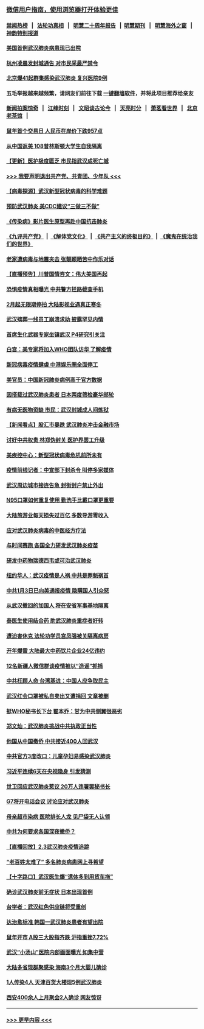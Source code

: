 ### [微信用户指南，使用浏览器打开体验更佳](https://github.com/gfw-breaker/banned-news1/blob/master/indexes/wechat-guide.md?t=0)
#### [禁闻热榜](热点新闻.md?t=0)  &nbsp;&nbsp;|&nbsp;&nbsp; [法轮功真相](https://github.com/gfw-breaker/truth/blob/master/README.md?t=0) &nbsp;&nbsp;|&nbsp;&nbsp; [明慧二十周年报告](https://github.com/gfw-breaker/mh-reports/blob/master/README.md?t=0) &nbsp;&nbsp;|&nbsp;&nbsp;[明慧期刊](https://github.com/gfw-breaker/mh-qikan) &nbsp;&nbsp;|&nbsp;&nbsp; [明慧海外之窗](https://github.com/gfw-breaker/mh-news/blob/master/README.md?t=0) &nbsp;&nbsp;|&nbsp;&nbsp; [神韵特别报道](https://github.com/gfw-breaker/mh-news/blob/master/shenyun.md?t=0)
#### [美国首例武汉肺炎病患现已出院](../pages/nsc413/n11842740.md?t=02041211) 
#### [杭州凌晨发封城通告 对市民采最严禁令](../pages/nsc413/n11842758.md?t=02041211) 
#### [北京爆41起群集感染武汉肺炎 复兴医院9例](../pages/nsc413/n11841955.md?t=02041211) 
#### 五毛举报越来越频繁，请网友们前往下载 [一键翻墙软件](https://github.com/gfw-breaker/ssr-accounts)，并将此项目推荐给亲友
#### [新闻拍案惊奇](https://github.com/gfw-breaker/banned-news1/blob/master/pages/link4.md) &nbsp;&nbsp;|&nbsp;&nbsp; [江峰时刻](https://github.com/gfw-breaker/banned-news1/blob/master/pages/link4.md) &nbsp;&nbsp;|&nbsp;&nbsp; [文昭谈古论今](https://github.com/gfw-breaker/banned-news1/blob/master/pages/link4.md) &nbsp;&nbsp;|&nbsp;&nbsp; [天亮时分](https://github.com/gfw-breaker/banned-news1/blob/master/pages/link4.md) &nbsp;&nbsp;|&nbsp;&nbsp; [萧茗看世界](https://github.com/gfw-breaker/banned-news1/blob/master/pages/link4.md) &nbsp;&nbsp;|&nbsp;&nbsp; [北京老茶馆](https://github.com/gfw-breaker/banned-news1/blob/master/pages/link4.md) &nbsp;&nbsp;|&nbsp;&nbsp; 
#### [鼠年首个交易日 人民币在岸价下跌957点](../pages/nsc413/n11842681.md?t=02041211) 
#### [从中国返美 108普林斯顿大学生自我隔离](../pages/nsc413/n11842714.md?t=02041211) 
#### [【更新】医护极度匮乏 市民指武汉成死亡城](../pages/nsc413/n11801312.md?t=02041211) 
#### [>>> 我要声明退出共产党、共青团、少年队 <<<](https://github.com/begood0513/goodnews/blob/master/quit/letter.md) 
#### [【病毒探源】武汉新型冠状病毒的科学难题](../pages/nsc413/n11842176.md?t=02041211) 
#### [预防武汉肺炎 美CDC建议“三做三不做”](../pages/nsc413/n11842700.md?t=02041211) 
#### [《传染病》影片医生原型再赴中国抗击肺炎](../pages/nsc413/n11842626.md?t=02041211) 
#### [《九评共产党》](https://github.com/begood0513/9ping.md/blob/master/README.md) &nbsp;|&nbsp; [《解体党文化》](../../../../jtdwh.md/blob/master/README.md)  &nbsp;|&nbsp; [《共产主义的终极目的》](../../../../gczydzjmd.md/blob/master/README.md) &nbsp;|&nbsp; [《魔鬼在统治我们的世界》](../../../../mgztzwmdsj.md/blob/master/README.md) 
#### [老家遭病毒与地震夹击 张靓颖晒苦中作乐对话](../pages/nsc413/n11842054.md?t=02041211) 
#### [【直播预告】川普国情咨文：伟大美国再起](../pages/nsc413/n11842079.md?t=02041211) 
#### [恐惧疫情真相曝光 中共警方拦路截查手机](../pages/nsc413/n11842396.md?t=02041211) 
#### [2月起无限期停拍 大陆影视业遇真正寒冬](../pages/nsc413/n11842344.md?t=02041211) 
#### [武汉殡葬一线员工崩溃求助 披露罕见内情](../pages/nsc413/n11842482.md?t=02041211) 
#### [首席生化武器专家坐镇武汉 P4研究引关注](../pages/nsc413/n11842412.md?t=02041211) 
#### [白宫：美专家将加入WHO团队访华 了解疫情](../pages/nsc413/n11842198.md?t=02041211) 
#### [新冠病毒疫情肆虐 中港娱乐圈全面停工](../pages/nsc413/n11842193.md?t=02041211) 
#### [美官员：中国新冠肺炎病例高于官方数据](../pages/nsc413/n11842452.md?t=02041211) 
#### [因搭载过武汉肺炎患者 日本两度筛检豪华邮轮](../pages/nsc413/n11842447.md?t=02041211) 
#### [有病无医物资缺 市民：武汉封城成人间炼狱](../pages/nsc413/n11839878.md?t=02041211) 
#### [【新闻看点】股汇市暴跌 武汉肺炎冲击金融市场](../pages/nsc413/n11842216.md?t=02041211) 
#### [讨好中共权贵 林郑伪封关 医护界罢工升级](../pages/nsc413/n11842359.md?t=02041211) 
#### [美疾控中心：新型冠状病毒危机前所未有](../pages/nsc413/n11842406.md?t=02041211) 
#### [疫情前线记者：中宣部下封杀令 叫停多家媒体](../pages/nsc413/n11842178.md?t=02041211) 
#### [武汉周边城市接连告急 封街封户禁止外出](../pages/nsc413/n11842277.md?t=02041211) 
#### [N95口罩如何重复使用 勤洗手比戴口罩更重要](../pages/nsc413/n11842236.md?t=02041211) 
#### [大陆旅游业每天损失过百亿 多数导游零收入](../pages/nsc413/n11842179.md?t=02041211) 
#### [应对武汉肺炎病毒的中医经方疗法](../pages/nsc413/n11842157.md?t=02041211) 
#### [与时间赛跑  各国全力研发武汉肺炎疫苗](../pages/nsc413/n11842149.md?t=02041211) 
#### [研发中药物瑞德西韦或可治武汉肺炎](../pages/nsc413/n11842100.md?t=02041211) 
#### [纽约华人：武汉疫情是人祸 中共是罪魁祸首](../pages/nsc413/n11840631.md?t=02041211) 
#### [中共1月3日已向美通报疫情 隐瞒国人引众怒](../pages/nsc413/n11841978.md?t=02041211) 
#### [从武汉撤回的加国人 将在安省军事基地隔离](../pages/nsc413/n11840777.md?t=02041211) 
#### [泰医生使用结合药 助武汉肺炎重症者好转](../pages/nsc413/n11842096.md?t=02041211) 
#### [遭迫害休克 法轮功学员宫凤强被关隔离病房](../pages/nsc413/n11841492.md?t=02041211) 
#### [开年爆雷  大陆最大中药饮片企业24亿违约](../pages/nsc413/n11841904.md?t=02041211) 
#### [12名新疆人微信群谈疫情被以“造谣”抓捕](../pages/nsc413/n11839897.md?t=02041211) 
#### [中共枉顾人命 台湾基进：中国人应争取民主](../pages/nsc413/n11841532.md?t=02041211) 
#### [武汉红会口罩被私自卖出又遭捐回 文章被删](../pages/nsc413/n11841871.md?t=02041211) 
#### [挺WHO秘书长下台 翟本乔：甘为中共侧翼很恶劣](../pages/nsc413/n11841484.md?t=02041211) 
#### [郑文灿：武汉肺炎挑战中共执政正当性](../pages/nsc413/n11841537.md?t=02041211) 
#### [他国从中国撤侨 中共接近400人回武汉](../pages/nsc413/n11841290.md?t=02041211) 
#### [中共官方3度改口：儿童孕妇易感染武汉肺炎](../pages/nsc413/n11841631.md?t=02041211) 
#### [习近平连续6天在央视隐身 引发猜测](../pages/nsc413/n11841881.md?t=02041211) 
#### [世卫回应武汉肺炎惹议 20万人连署罢秘书长](../pages/nsc413/n11841664.md?t=02041211) 
#### [G7将开电话会议 讨论应对武汉肺炎](../pages/nsc413/n11841658.md?t=02041211) 
#### [母亲超市染病 医院排长人龙 见尸袋无人认领](../pages/nsc413/n11841762.md?t=02041211) 
#### [中共为何要求各国深夜撤侨？](../pages/nsc413/n11841731.md?t=02041211) 
#### [【直播回放】2.3武汉肺炎疫情追踪](../pages/nsc413/n11841577.md?t=02041211) 
#### [“老百姓太难了” 多名肺炎病患网上寻希望](../pages/nsc413/n11841565.md?t=02041211) 
#### [【十字路口】武汉医生爆“遗体多到用货车拖”](../pages/nsc413/n11840013.md?t=02041211) 
#### [确诊武汉肺炎前无症状 日本出现首例](../pages/nsc413/n11841567.md?t=02041211) 
#### [台学者：武汉红色供应链将受重创](../pages/nsc413/n11841596.md?t=02041211) 
#### [达治愈标准 韩国一武汉肺炎患者有望出院](../pages/nsc413/n11841523.md?t=02041211) 
#### [鼠年开市 A股三大股指齐跌 沪指重挫7.72%](../pages/nsc413/n11840461.md?t=02041211) 
#### [武汉“小汤山”医院内部画面曝光 如集中营](../pages/nsc413/n11841060.md?t=02041211) 
#### [大陆多省现群聚感染 海南3个月大婴儿确诊](../pages/nsc413/n11841274.md?t=02041211) 
#### [1人传染4人 天津百货大楼现5例武汉肺炎](../pages/nsc413/n11840677.md?t=02041211) 
#### [西安400余人上月聚会2人确诊 网友惊讶](../pages/nsc413/n11841178.md?t=02041211) 

----
#### [ >>> 更早内容 <<< ](../indexes/nsc413-earlier.md)
